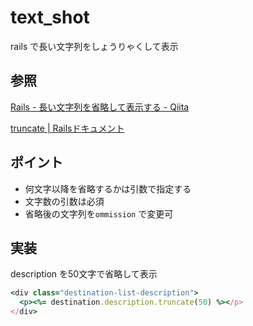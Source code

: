 # text_shot

rails で長い文字列をしょうりゃくして表示

## 参照

[Rails \- 長い文字列を省略して表示する \- Qiita](https://qiita.com/ishidamakot/items/2e74d980b3a338e4c784)

[truncate \| Railsドキュメント](https://railsdoc.com/page/truncate)

## ポイント

* 何文字以降を省略するかは引数で指定する
* 文字数の引数は必須
* 省略後の文字列を`ommission` で変更可

## 実装

description を50文字で省略して表示

```Ruby
<div class="destination-list-description">
  <p><%= destination.description.truncate(50) %></p>
</div>
```
